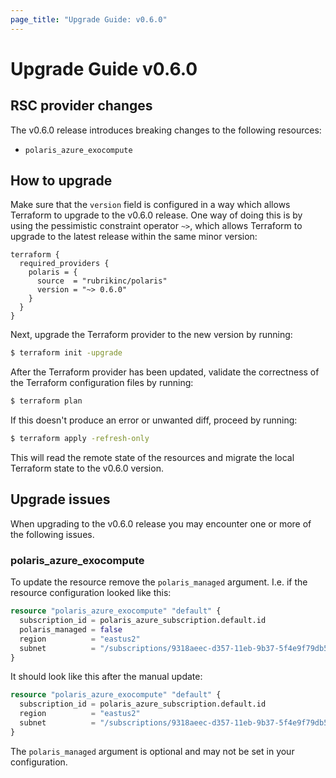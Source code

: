 ```yaml
---
page_title: "Upgrade Guide: v0.6.0"
---
```


# Upgrade Guide v0.6.0

## RSC provider changes
The v0.6.0 release introduces breaking changes to the following resources:
* `polaris_azure_exocompute`

## How to upgrade
Make sure that the `version` field is configured in a way which allows Terraform to upgrade to the v0.6.0 release. One
way of doing this is by using the pessimistic constraint operator `~>`, which allows Terraform to upgrade to the latest
release within the same minor version:
```hcl
terraform {
  required_providers {
    polaris = {
      source  = "rubrikinc/polaris"
      version = "~> 0.6.0"
    }
  }
}
```
Next, upgrade the Terraform provider to the new version by running:
```bash
$ terraform init -upgrade
```
After the Terraform provider has been updated, validate the correctness of the Terraform configuration files by running:
```bash
$ terraform plan
```
If this doesn't produce an error or unwanted diff, proceed by running:
```bash
$ terraform apply -refresh-only
```
This will read the remote state of the resources and migrate the local Terraform state to the v0.6.0 version.

## Upgrade issues
When upgrading to the v0.6.0 release you may encounter one or more of the following issues.

### polaris_azure_exocompute
To update the resource remove the `polaris_managed` argument. I.e. if the resource configuration looked like this:
```terraform
resource "polaris_azure_exocompute" "default" {
  subscription_id = polaris_azure_subscription.default.id
  polaris_managed = false
  region          = "eastus2"
  subnet          = "/subscriptions/9318aeec-d357-11eb-9b37-5f4e9f79db5d/.../subnets/default"
}
```

It should look like this after the manual update:
```terraform
resource "polaris_azure_exocompute" "default" {
  subscription_id = polaris_azure_subscription.default.id
  region          = "eastus2"
  subnet          = "/subscriptions/9318aeec-d357-11eb-9b37-5f4e9f79db5d/.../subnets/default"
}
```

The `polaris_managed` argument is optional and may not be set in your configuration.
